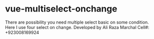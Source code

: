 # vue-multiselect-onchange
There are possibility you need multiple select basic on some condition. Here I use four select on change.
Developed by Ali Raza Marchal
Cell#: +923008169924
